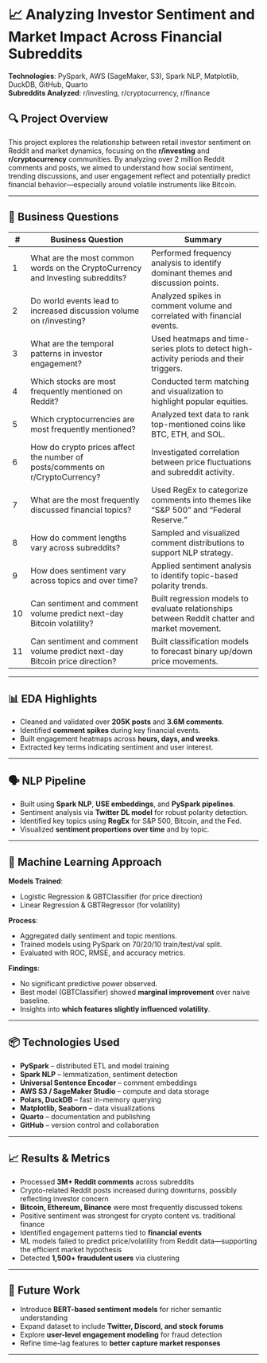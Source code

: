 # 📈 Analyzing Investor Sentiment and Market Impact Across Financial Subreddits

**Technologies**: PySpark, AWS (SageMaker, S3), Spark NLP, Matplotlib, DuckDB, GitHub, Quarto  
**Subreddits Analyzed**: r/investing, r/cryptocurrency, r/finance

## 🔍 Project Overview

This project explores the relationship between retail investor sentiment on Reddit and market dynamics, focusing on the **r/investing** and **r/cryptocurrency** communities. By analyzing over 2 million Reddit comments and posts, we aimed to understand how social sentiment, trending discussions, and user engagement reflect and potentially predict financial behavior—especially around volatile instruments like Bitcoin.

---

## 🎯 Business Questions

| # | Business Question | Summary |
|---|-------------------|---------|
| 1 | What are the most common words on the CryptoCurrency and Investing subreddits? | Performed frequency analysis to identify dominant themes and discussion points. |
| 2 | Do world events lead to increased discussion volume on r/investing? | Analyzed spikes in comment volume and correlated with financial events. |
| 3 | What are the temporal patterns in investor engagement? | Used heatmaps and time-series plots to detect high-activity periods and their triggers. |
| 4 | Which stocks are most frequently mentioned on Reddit? | Conducted term matching and visualization to highlight popular equities. |
| 5 | Which cryptocurrencies are most frequently mentioned? | Analyzed text data to rank top-mentioned coins like BTC, ETH, and SOL. |
| 6 | How do crypto prices affect the number of posts/comments on r/CryptoCurrency? | Investigated correlation between price fluctuations and subreddit activity. |
| 7 | What are the most frequently discussed financial topics? | Used RegEx to categorize comments into themes like “S&P 500” and “Federal Reserve.” |
| 8 | How do comment lengths vary across subreddits? | Sampled and visualized comment distributions to support NLP strategy. |
| 9 | How does sentiment vary across topics and over time? | Applied sentiment analysis to identify topic-based polarity trends. |
| 10 | Can sentiment and comment volume predict next-day Bitcoin volatility? | Built regression models to evaluate relationships between Reddit chatter and market movement. |
| 11 | Can sentiment and comment volume predict next-day Bitcoin price direction? | Built classification models to forecast binary up/down price movements. |

---

## 📊 EDA Highlights

- Cleaned and validated over **205K posts** and **3.6M comments**.
- Identified **comment spikes** during key financial events.
- Built engagement heatmaps across **hours, days, and weeks**.
- Extracted key terms indicating sentiment and user interest.

---

## 🗣️ NLP Pipeline

- Built using **Spark NLP**, **USE embeddings**, and **PySpark pipelines**.
- Sentiment analysis via **Twitter DL model** for robust polarity detection.
- Identified key topics using **RegEx** for S&P 500, Bitcoin, and the Fed.
- Visualized **sentiment proportions over time** and by topic.

---

## 🧪 Machine Learning Approach

**Models Trained**:
- Logistic Regression & GBTClassifier (for price direction)
- Linear Regression & GBTRegressor (for volatility)

**Process**:
- Aggregated daily sentiment and topic mentions.
- Trained models using PySpark on 70/20/10 train/test/val split.
- Evaluated with ROC, RMSE, and accuracy metrics.

**Findings**:
- No significant predictive power observed.
- Best model (GBTClassifier) showed **marginal improvement** over naive baseline.
- Insights into **which features slightly influenced volatility**.

---

## 📦 Technologies Used

- **PySpark** – distributed ETL and model training  
- **Spark NLP** – lemmatization, sentiment detection  
- **Universal Sentence Encoder** – comment embeddings  
- **AWS S3 / SageMaker Studio** – compute and data storage  
- **Polars, DuckDB** – fast in-memory querying  
- **Matplotlib, Seaborn** – data visualizations  
- **Quarto** – documentation and publishing  
- **GitHub** – version control and collaboration  

---

## 📈 Results & Metrics

- Processed **3M+ Reddit comments** across subreddits  
- Crypto-related Reddit posts increased during downturns, possibly reflecting investor concern
- **Bitcoin, Ethereum, Binance** were most frequently discussed tokens
- Positive sentiment was strongest for crypto content vs. traditional finance
- Identified engagement patterns tied to **financial events**  
- ML models failed to predict price/volatility from Reddit data—supporting the efficient market hypothesis
- Detected **1,500+ fraudulent users** via clustering  

---

## 🔮 Future Work

- Introduce **BERT-based sentiment models** for richer semantic understanding  
- Expand dataset to include **Twitter, Discord, and stock forums**  
- Explore **user-level engagement modeling** for fraud detection  
- Refine time-lag features to **better capture market responses**  

---
